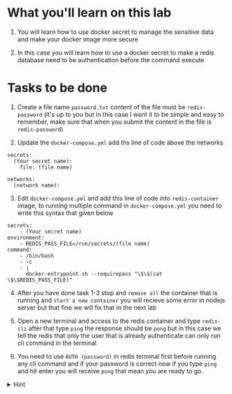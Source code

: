 # What you'll learn on this lab

1. You will learn how to use docker secret to manage the sensitive data and make your docker image more secure

2. In this case you will learn how to use a docker secret to make a redis database need to be authentication before the command execute

# Tasks to be done

1. Create a file name `password.txt` content of the file must be `redis-password` (it's up to you but in this case I want it to be simple and easy to remember, make sure that when you submit the content in the file is `redis-password`)

2. Update the `docker-compose.yml` add ths line of code above the networks
```plain
secrets:
  (Your secret name):
    file: (file name)

networks:
  (network name):
```

3. Edit `docker-compose.yml` and add this line of code into `redis-container` image, to running multiple command in `docker-compose.yml` you need to write this syntax that given below
```plain
secrets:
    - (Your secret name)
environment:
    - REDIS_PASS_FILE=/run/secrets/(file name)
command: 
    - /bin/bash
    - -c
    - |
      docker-entrypoint.sh --requirepass "\$\$(cat \$\$REDIS_PASS_FILE)" 
```
       

4. After you have done task 1-3 stop and `remove all` the container that is running and `start a new container` you will recieve some error in nodejs server but that fine we will fix that in the next lab

5. Open a new terminal and access to the redis container and type `redis-cli` after that type `ping` the response should be `pong` but in this case we tell the redis that only the user that is already authenticate can only run cli command in the terminal

6. You need to use `AUTH (password)` in redis terminal first before running any cli command and if your password is correct now if you type `ping` and hit enter you will receive `pong` that mean you are ready to go.

<details>
<summary>Hint</summary>

All neccessary command in this lab
1. `touch (filename)` - Use to create a file
2. `nano (filename)` - Use to edit a file
3. `docker-compose build` - Use to build Docker images for services defined in a docker-compose.yml
4. `docker-compose up` - Use to build all the services into container
5. `docker-compose down` - Use to remove all the container in the services
4. `docker image ls` - Use to call all the image that exist on machine
5. `docker container ps -a` - Use to list all exist container
6. `docker image rm (image name)` - Use to delete a docker image with a specifig name
7. `docker container rm (container name)` - Use to delete a docker container with a specifig container
8. `docker exec -it (container name or container id) bash` - Use to access the container to run cli command

All neccessary docker-compose.yml syntax

```plain

version: (version number)

services:
  (container name):
    image: (image name)
    build:
      context: (path of the folder to be build)
      dockerfile: (path to Dockerfile)
    ports:
      - (port number):(port number)
    depends_on:
      - (if this container name is start this container will start after)
    networks:
      - (network name)
    secrets:
        - (Your secret name)
    environment:
        - REDIS_PASS_FILE=/run/secrets/(file name)
    command: 
      - /bin/bash
      - -c
      - |
        docker-entrypoint.sh --requirepass "\$\$(cat \$\$REDIS_PASS_FILE)" 
      
secrets:
  (Your secret name):
    file: (file name)

networks:
  (network name):
```{{exec}}

</details>

<details>
<summary>Solution</summary>

```plain

cat > password.txt  <<EOF
redis-password
EOF

cat > docker-compose.yml <<EOF
version: '3.9'
services: 
  
  node-container:
    image: nodeserver
    build: 
      context: .
      dockerfile: Dockerfile
    ports:
      - 8000:8000
    depends_on:
      - redis-container
    secrets:
      - password
    environment:
      - REDIS_PASS_FILE=/run/secrets/password
    networks:
      - backend 

  redis-container:
    image: redis:latest
    secrets:
      - password
    environment:
      - REDIS_PASS_FILE=/run/secrets/password
    command: 
      - /bin/bash
      - -c
      - |
        docker-entrypoint.sh --requirepass "$$(cat $$REDIS_PASS_FILE)" 
    ports:
      - 6379:6379
    networks:
      - backend
    volumes:
      - ./data/redis:/data
      - ./config/redis.conf:/redis.conf

secrets:
  password:
    file: password.txt

networks:
  backend:

EOF

docker-compose down

docker-compose build

docker-compose up

```{{exec}}


</details>
